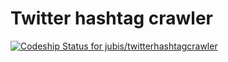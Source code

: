 Twitter hashtag crawler
=======================

[ ![Codeship Status for jubis/twitterhashtagcrawler](https://codeship.com/projects/4e521890-4749-0132-51c5-7a1106078ecc/status?branch=master)](https://codeship.com/projects/45563)
